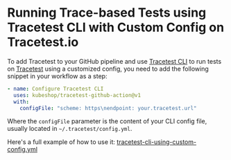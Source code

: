 # Running Trace-based Tests using Tracetest CLI with Custom Config on Tracetest.io

To add Tracetest to your GitHub pipeline and use [Tracetest CLI](https://docs.tracetest.io/cli/cli-installation-reference) to run tests on [Tracetest](https://app.tracetest.io/) using a customized config, you need to add the following snippet in your workflow as a step:

```yaml
- name: Configure Tracetest CLI
  uses: kubeshop/tracetest-github-action@v1
  with:
    configFile: "scheme: https\nendpoint: your.tracetest.url"
```

Where the `configFile` parameter is the content of your CLI config file, usually located in `~/.tracetest/config.yml`.

Here's a full example of how to use it: [tracetest-cli-using-custom-config.yml](./tracetest-cli-using-custom-config.yml)
